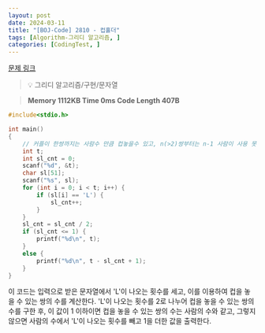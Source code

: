 ```yaml
---
layout: post
date: 2024-03-11
title: "[BOJ-Code] 2810 - 컵홀더"
tags: [Algorithm-그리디 알고리즘, ]
categories: [CodingTest, ]
---
```


[문제 링크](https://www.acmicpc.net/problem/2810)


> 💡 그리디 알고리즘/구현/문자열


> **Memory   1112KB                                   Time   0ms                                Code Length   407B**


```c++
#include<stdio.h>

int main()
{
	// 커플이 한쌍까지는 사람수 만큼 컵놓을수 있고, n(>2)쌍부터는 n-1 사람이 사용 못함
	int t;
	int sl_cnt = 0;
	scanf("%d", &t);
	char sl[51];
	scanf("%s", sl);
	for (int i = 0; i < t; i++) {
		if (sl[i] == 'L') {
			sl_cnt++;
		}
	}
	sl_cnt = sl_cnt / 2;
	if (sl_cnt <= 1) {
		printf("%d\n", t);
	}
	else {
		printf("%d\n", t - sl_cnt + 1);
	}
}
```


이 코드는 입력으로 받은 문자열에서 'L'이 나오는 횟수를 세고, 이를 이용하여 컵을 놓을 수 있는 쌍의 수를 계산한다. 'L'이 나오는 횟수를 2로 나누어 컵을 놓을 수 있는 쌍의 수를 구한 후, 이 값이 1 이하이면 컵을 놓을 수 있는 쌍의 수는 사람의 수와 같고, 그렇지 않으면 사람의 수에서 'L'이 나오는 횟수를 빼고 1을 더한 값을 출력한다.

